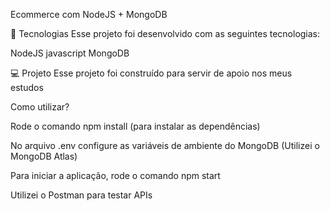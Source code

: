 Ecommerce com NodeJS + MongoDB

🚀 Tecnologias
Esse projeto foi desenvolvido com as seguintes tecnologias:

NodeJS
javascript
MongoDB

💻 Projeto
Esse projeto foi construído para servir de apoio nos meus estudos 

Como utilizar?

Rode o comando npm install (para instalar as dependências)

No arquivo .env configure as variáveis de ambiente do MongoDB (Utilizei o MongoDB Atlas)

Para iniciar a aplicação, rode o comando npm start

Utilizei o Postman para testar APIs

